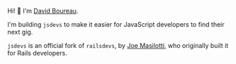 Hi! 👋 I'm [David Boureau](https://github.com/bdavidxyz/). 

I'm building `jsdevs` to make it easier for JavaScript developers to find their next gig.

`jsdevs` is an official fork of `railsdevs`, by [Joe Masilotti](https://masilotti.com/), who originally built it for Rails developers.


